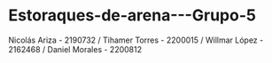 # Estoraques-de-arena---Grupo-5
Nicolás Ariza - 2190732 / Tihamer Torres - 2200015 / Willmar López - 2162468 / Daniel Morales - 2200812
